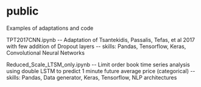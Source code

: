 # public
Examples of adaptations and code

TPT2017CNN.ipynb
 -- Adaptation of Tsantekidis, Passalis, Tefas, et al 2017 with few addition of Dropout layers
 -- skills: Pandas, Tensorflow, Keras, Convolutional Neural Networks

Reduced_Scale_LTSM_only.ipynb
 -- Limit order book time series analysis using double LSTM to predict 1 minute future average price (categorical)
 -- skills: Pandas, Data generator, Keras, Tensorflow, NLP architectures
